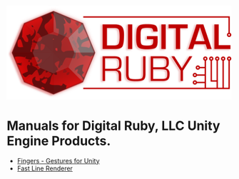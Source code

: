 <link rel="stylesheet" href="/assets/css/style_custom.css" />
<a href='https://www.digitalruby.com/unity-plugins'><img src="/assets/LogoTransBig.png" id="logo" /></a>

# Manuals for Digital Ruby, LLC Unity Engine Products.

<ul>
  <li><a href='FingersGestures/index.html'>Fingers - Gestures for Unity</a></li>
  <li><a href='FastLineRenderer/index.html'>Fast Line Renderer</a></li>
</ul>
